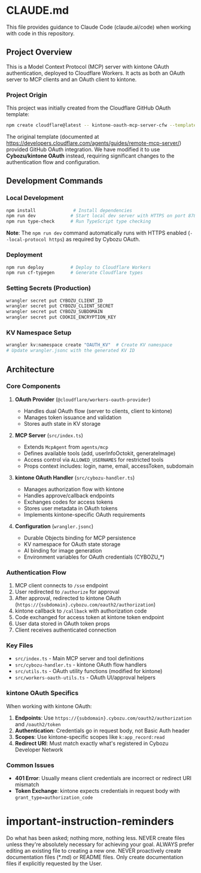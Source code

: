 # CLAUDE.md

This file provides guidance to Claude Code (claude.ai/code) when working with code in this repository.

## Project Overview

This is a Model Context Protocol (MCP) server with kintone OAuth authentication, deployed to Cloudflare Workers. It acts as both an OAuth server to MCP clients and an OAuth client to kintone.

### Project Origin

This project was initially created from the Cloudflare GitHub OAuth template:
```bash
npm create cloudflare@latest -- kintone-oauth-mcp-server-cfw --template=cloudflare/ai/demos/remote-mcp-github-oauth
```

The original template (documented at https://developers.cloudflare.com/agents/guides/remote-mcp-server/) provided GitHub OAuth integration. We have modified it to use **Cybozu/kintone OAuth** instead, requiring significant changes to the authentication flow and configuration.

## Development Commands

### Local Development
```bash
npm install              # Install dependencies
npm run dev             # Start local dev server with HTTPS on port 8788
npm run type-check      # Run TypeScript type checking
```

**Note**: The `npm run dev` command automatically runs with HTTPS enabled (`--local-protocol https`) as required by Cybozu OAuth.

### Deployment
```bash
npm run deploy          # Deploy to Cloudflare Workers
npm run cf-typegen      # Generate Cloudflare types
```

### Setting Secrets (Production)
```bash
wrangler secret put CYBOZU_CLIENT_ID
wrangler secret put CYBOZU_CLIENT_SECRET
wrangler secret put CYBOZU_SUBDOMAIN
wrangler secret put COOKIE_ENCRYPTION_KEY
```

### KV Namespace Setup
```bash
wrangler kv:namespace create "OAUTH_KV"  # Create KV namespace
# Update wrangler.jsonc with the generated KV ID
```

## Architecture

### Core Components

1. **OAuth Provider** (`@cloudflare/workers-oauth-provider`)
   - Handles dual OAuth flow (server to clients, client to kintone)
   - Manages token issuance and validation
   - Stores auth state in KV storage

2. **MCP Server** (`src/index.ts`)
   - Extends `McpAgent` from `agents/mcp`
   - Defines available tools (add, userInfoOctokit, generateImage)
   - Access control via `ALLOWED_USERNAMES` for restricted tools
   - Props context includes: login, name, email, accessToken, subdomain

3. **kintone OAuth Handler** (`src/cybozu-handler.ts`)
   - Manages authorization flow with kintone
   - Handles approve/callback endpoints
   - Exchanges codes for access tokens
   - Stores user metadata in OAuth tokens
   - Implements kintone-specific OAuth requirements

4. **Configuration** (`wrangler.jsonc`)
   - Durable Objects binding for MCP persistence
   - KV namespace for OAuth state storage
   - AI binding for image generation
   - Environment variables for OAuth credentials (CYBOZU_*)

### Authentication Flow
1. MCP client connects to `/sse` endpoint
2. User redirected to `/authorize` for approval
3. After approval, redirected to kintone OAuth (`https://{subdomain}.cybozu.com/oauth2/authorization`)
4. kintone callback to `/callback` with authorization code
5. Code exchanged for access token at kintone token endpoint
6. User data stored in OAuth token props
7. Client receives authenticated connection

### Key Files
- `src/index.ts` - Main MCP server and tool definitions
- `src/cybozu-handler.ts` - kintone OAuth flow handlers
- `src/utils.ts` - OAuth utility functions (modified for kintone)
- `src/workers-oauth-utils.ts` - OAuth UI/approval helpers

### kintone OAuth Specifics

When working with kintone OAuth:
1. **Endpoints**: Use `https://{subdomain}.cybozu.com/oauth2/authorization` and `/oauth2/token`
2. **Authentication**: Credentials go in request body, not Basic Auth header
3. **Scopes**: Use kintone-specific scopes like `k:app_record:read`
4. **Redirect URI**: Must match exactly what's registered in Cybozu Developer Network

### Common Issues
- **401 Error**: Usually means client credentials are incorrect or redirect URI mismatch
- **Token Exchange**: kintone expects credentials in request body with `grant_type=authorization_code`

# important-instruction-reminders
Do what has been asked; nothing more, nothing less.
NEVER create files unless they're absolutely necessary for achieving your goal.
ALWAYS prefer editing an existing file to creating a new one.
NEVER proactively create documentation files (*.md) or README files. Only create documentation files if explicitly requested by the User.